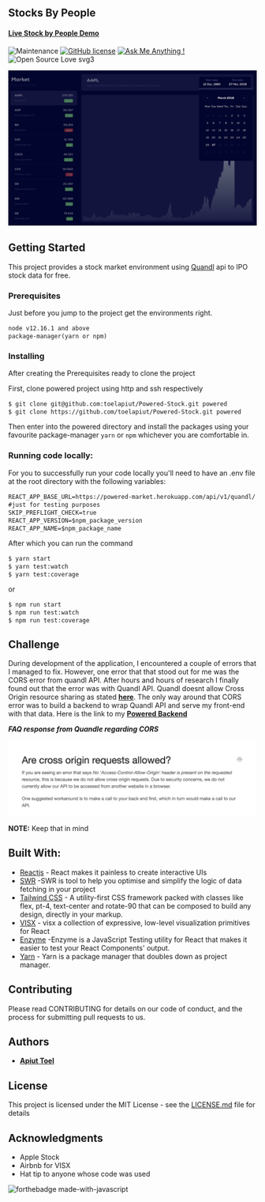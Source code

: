 
###

## Stocks By People
#### [Live Stock by People  Demo ](https://powered-stocks.netlify.app/)
 
![Maintenance](https://img.shields.io/badge/Maintained%3F-yes-green.svg)
[![GitHub license](https://img.shields.io/github/license/Naereen/StrapDown.js.svg)](https://github.com/toelapiut/Powered-Stock/blob/develop/LICENSE)
[![Ask Me Anything !](https://img.shields.io/badge/Ask%20me-anything-1abc9c.svg)](https://GitHub.com/toelapiut)
![Open Source Love svg3](https://badges.frapsoft.com/os/v3/open-source.svg?v=103)


![](./src/assets/images/screenshots/calendar.png)

## Getting Started
This project provides a stock market environment using [Quandl](https://quandl.com) api to IPO stock data for free.

### Prerequisites
Just before you jump to the project get the environments right.

```
node v12.16.1 and above
package-manager(yarn or npm)
```

### Installing

After creating the Prerequisites ready to clone the project

First, clone powered project using http and ssh respectively

```
$ git clone git@github.com:toelapiut/Powered-Stock.git powered
$ git clone https://github.com/toelapiut/Powered-Stock.git powered
```

Then enter into the powered directory and install the packages using your favourite package-manager ```yarn``` or 
```npm``` whichever you are comfortable in.

### Running code locally:
For you to successfully run your code locally you'll need to have an .env file at the root directory with the following variables:
```dotenv
REACT_APP_BASE_URL=https://powered-market.herokuapp.com/api/v1/quandl/ #just for testing purposes 
SKIP_PREFLIGHT_CHECK=true
REACT_APP_VERSION=$npm_package_version
REACT_APP_NAME=$npm_package_name
```

After which you can run the command 

```
$ yarn start
$ yarn test:watch
$ yarn test:coverage
```

or 

```
$ npm run start
$ npm run test:watch
$ npm run test:coverage
```

## Challenge
 During development of the application, I encountered a couple of errors that I managed to fix. However, one error that 
 that stood out for me was the CORS error from quandl API. After hours and hours of research I finally found out that the 
 error was with Quandl API. Quandl doesnt allow Cross Origin resource sharing  as stated [**here**](https://help.quandl.com/article/368-are-cross-origin-requests-allowed).
 The only way around that CORS error was to build a backend to wrap Quandl API and serve my front-end with that data.
 Here is the link to my [**Powered Backend**](https://github.com/toelapiut/powered-backend)
 
 ***FAQ response from Quandle regarding CORS***
 
![](./src/assets/images/screenshots/error.png)

**NOTE:** Keep that in mind
## Built With:

* [Reactjs](https://reactjs.org/) - React makes it painless to create interactive UIs
* [SWR](https://swr.vercel.app/) -SWR  is tool to help you optimise and simplify the logic of data fetching in your project
* [Tailwind CSS](https://tailwindcss.com/) - A utility-first CSS framework packed with classes like flex, pt-4, text-center and rotate-90 that can be composed to build any design, directly in your markup.
* [VISX](https://airbnb.io/visx) - visx a collection of expressive, low-level visualization primitives for React
* [Enzyme](https://enzymejs.github.io/enzyme/) -Enzyme is a JavaScript Testing utility for React that makes it easier to test your React Components' output.
* [Yarn](https://yarnpkg.com/) - Yarn is a package manager that doubles down as project manager. 

## Contributing

Please read CONTRIBUTING for details on our code of conduct, and the process for submitting pull requests to us.


## Authors

* **[Apiut Toel](https://github.com/toelapiut)**


## License

This project is licensed under the MIT License - see the [LICENSE.md](LICENSE) file for details

## Acknowledgments

* Apple Stock
* Airbnb for VISX
* Hat tip to anyone whose code was used


![forthebadge made-with-javascript](http://ForTheBadge.com/images/badges/made-with-javascript.svg)